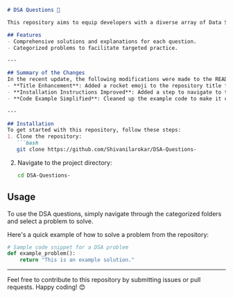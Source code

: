 ```markdown
# DSA Questions 🚀

This repository aims to equip developers with a diverse array of Data Structures and Algorithms (DSA) questions to enhance problem-solving skills.

## Features
- Comprehensive solutions and explanations for each question.
- Categorized problems to facilitate targeted practice.

---

## Summary of the Changes
In the recent update, the following modifications were made to the README.md file:
- **Title Enhancement**: Added a rocket emoji to the repository title for a more engaging appearance.
- **Installation Instructions Improved**: Added a step to navigate to the project directory after cloning the repository.
- **Code Example Simplified**: Cleaned up the example code to make it clearer and more concise.

---

## Installation
To get started with this repository, follow these steps:
1. Clone the repository:
   ```bash
   git clone https://github.com/Shivanilarokar/DSA-Questions-
   ```
2. Navigate to the project directory:
   ```bash
   cd DSA-Questions-
   ```

## Usage
To use the DSA questions, simply navigate through the categorized folders and select a problem to solve. 

Here's a quick example of how to solve a problem from the repository:

```python
# Sample code snippet for a DSA problem
def example_problem():
    return "This is an example solution."
```

---

Feel free to contribute to this repository by submitting issues or pull requests. Happy coding! 😊
```